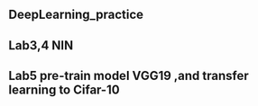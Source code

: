 ## DeepLearning_practice
## Lab3,4 NIN 
## Lab5 pre-train model VGG19 ,and transfer learning to Cifar-10

